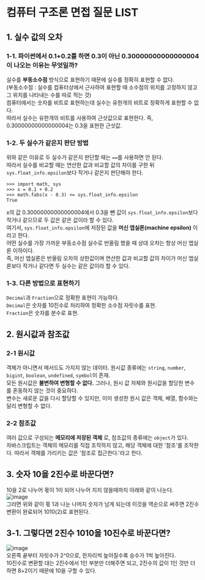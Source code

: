 # 컴퓨터 구조론 면접 질문 LIST


## 1. 실수 값의 오차

### 1-1. 파이썬에서 0.1+0.2를 하면 0.3이 아닌 0.30000000000000004이 나오는 이유는 무엇일까?
실수를 **부동소수점** 방식으로 표현하기 때문에 실수를 정확히 표현할 수 없다.<br>
(부동소수점 : 실수를 컴퓨터상에서 근사하여 표현할 때 소수점의 위치를 고정하지 않고 그 위치를 나타내는 수를 따로 적는 것)<br>
컴퓨터에서는 숫자를 비트로 표현하는데 실수는 유한개의 비트로 정확하게 표현할 수 없다.<br>
따라서 실수는 유한개의 비트를 사용하여 근삿값으로 표현한다. 즉, 0.30000000000000004는 0.3을 표현한 근삿값.<br>

### 1-2. 두 실수가 같은지 판단 방법
위와 같은 이유로 두 실수가 같은지 판단할 때는 `==`를 사용하면 안 된다.<br>
따라서 실수를 비교할 때는 연산한 값과 비교할 값의 차이를 구한 뒤 `sys.float_info.epsilon`보다 작거나 같은지 판단해야 한다.
```
>>> import math, sys
>>> x = 0.1 + 0.2
>>> math.fabs(x - 0.3) <= sys.float_info.epsilon
True
```
x의 값 0.30000000000000004에서 0.3을 뺀 값이 `sys.float_info.epsilon`보다 작거나 같으므로 두 값은 같은 값이라 할 수 있다.<br>
여기서, `sys.float_info.epsilon`에 저장된 값을 **머신 엡실론(machine epsilon)** 이라고 한다.<br>
어떤 실수를 가장 가까운 부동소수점 실수로 반올림 했을 때 상대 오차는 항상 머신 엡실론 이하이다. <br>
즉, 머신 엡실론은 반올림 오차의 상한값이며 연산한 값과 비교할 값의 차이가 머신 엡실론보다 작거나 같다면 두 실수는 같은 값이라 할 수 있다.<br>

### 1-3. 다른 방법으로 표현하기
`Decimal`과 `Fraction`으로 정확한 표현이 가능하다.<br>
`Decimal`은 숫자를 10진수로 처리하여 정확한 소수점 자릿수를 표현.<br>
`Fraction`은 숫자를 분수로 표현.<br>


## 2. 원시값과 참조값

### 2-1 원시값
객체가 아니면서 메서드도 가지지 않는 데이터. 원시값 종류에는 `string`, `number`, `bigint`, `boolean`, `undefined`, `symbol`이 존재.<br>
모든 원시값은 **불변하여 변형할 수 없다.** 그러나, 원시 값 자체와 원시값을 할당한 변수를 혼동하지 않는 것이 중요하다.<br>
변수는 새로운 값을 다시 할당할 수 있지만, 이미 생성한 원시 값은 객체, 배열, 함수와는 달리 변형할 수 없다.<br>

### 2-2 참조값
여러 값으로 구성되는 **메모리에 저장된 객체** 로, 참조값의 종류에는 `object`가 있다.<br>
자바스크립트는 객체의 메모리를 직접 조작하지 않고, 해당 객체에 대한 '참조'를 조작한다. 따라서 객체를 가리키는 값은 '참조로 접근한다.'라고 한다.


## 3. 숫자 10을 2진수로 바꾼다면?
10을 2로 나누어 몫이 1이 되어 나누어 지지 않을때까지 아래와 같이 나눈다.<br>
![image](https://user-images.githubusercontent.com/74750848/119436958-1c082680-bd58-11eb-9dba-5c749082d654.png)<br> 그러면 위와 같이 몫 1과 나눈 나머지 숫자가 남게 되는데 이것을 역순으로 써주면 2진수 변환이 완료되어 1010(2)로 표현된다.<br>

## 3-1. 그렇다면 2진수 1010을 10진수로 바꾼다면?
![image](https://user-images.githubusercontent.com/74750848/119437988-25928e00-bd5a-11eb-8f60-62f5e55f5375.png)<br>
오른쪽 끝부터 자릿수가 2^0으로, 한자리씩 높아질수록 승수가 1씩 높아진다.<br>
10진수로 변환할 대는 2진수에서 1인 부분만 더해주면 되고, 2진수의 값이 1인 것만 더하면 8+2이기 때문에 10을 구할 수 있다.





